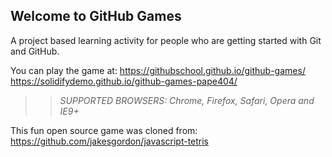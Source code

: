 ## Welcome to GitHub Games

A project based learning activity for people who are getting started with Git and GitHub.

You can play the game at: https://githubschool.github.io/github-games/
https://solidifydemo.github.io/github-games-pape404/
>> _*SUPPORTED BROWSERS*: Chrome, Firefox, Safari, Opera and IE9+_

This fun open source game was cloned from: https://github.com/jakesgordon/javascript-tetris
